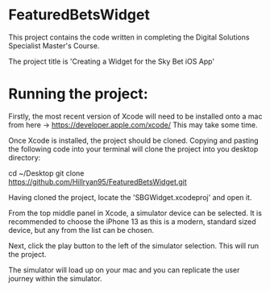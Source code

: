 # FeaturedBetsWidget

This project contains the code written in completing the Digital Solutions Specialist Master's Course.

The project title is 'Creating a Widget for the Sky Bet iOS App'

# Running the project:

Firstly, the most recent version of Xcode will need to be installed onto a mac from here -> https://developer.apple.com/xcode/
This may take some time.

Once Xcode is installed, the project should be cloned. Copying and pasting the following code into your terminal will clone the project into you desktop directory:

cd ~/Desktop
git clone https://github.com/Hillryan95/FeaturedBetsWidget.git

Having cloned the project, locate the 'SBGWidget.xcodeproj' and open it.

From the top middle panel in Xcode, a simulator device can be selected. It is recommended to choose the iPhone 13 as this is a modern, standard sized device, but any from the list can be chosen.

Next, click the play button to the left of the simulator selection. This will run the project.

The simulator will load up on your mac and you can replicate the user journey within the simulator. 

